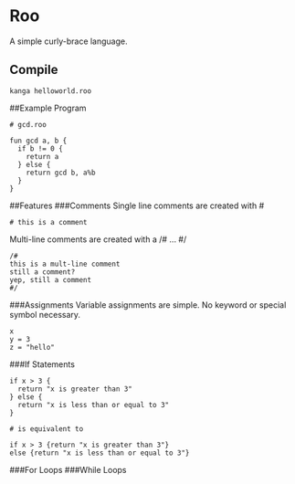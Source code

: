 # Roo

A simple curly-brace language.

## Compile
```
kanga helloworld.roo
```

##Example Program
```
# gcd.roo

fun gcd a, b {
  if b != 0 {
    return a
  } else { 
    return gcd b, a%b
  }
}
```

##Features
###Comments
Single line comments are created with #
```
# this is a comment
```
Multi-line comments are created with a /# ... #/
```
/#
this is a mult-line comment
still a comment?
yep, still a comment
#/
```
###Assignments
Variable assignments are simple. No keyword or special symbol necessary.
```
x
y = 3
z = "hello"
```
###If Statements
```
if x > 3 {
  return "x is greater than 3"
} else {
  return "x is less than or equal to 3"
}

# is equivalent to

if x > 3 {return "x is greater than 3"}
else {return "x is less than or equal to 3"}
```
###For Loops
###While Loops
